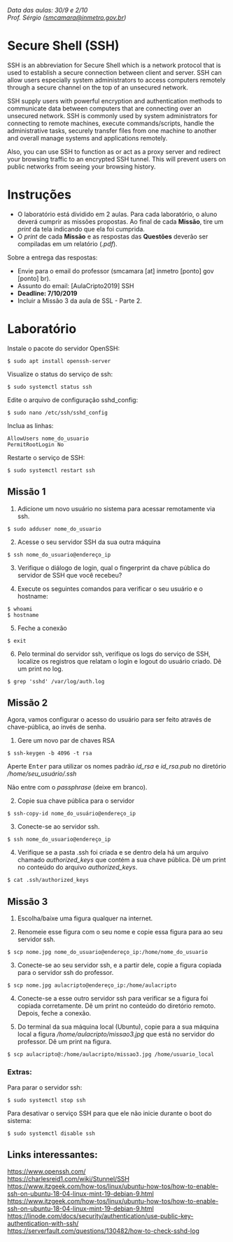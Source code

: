 *Data das aulas: 30/9 e 2/10* <br>
*Prof. Sérgio (smcamara@inmetro.gov.br)*


# Secure Shell (SSH)

SSH is an abbreviation for Secure Shell which is a network protocol that is used to establish a secure connection between client and server. SSH can allow users especially system administrators to access computers remotely through a secure channel on the top of an unsecured network.

SSH supply users with powerful encryption and authentication methods to communicate data between computers that are connecting over an unsecured network. SSH is commonly used by system administrators for connecting to remote machines, execute commands/scripts, handle the administrative tasks, securely transfer files from one machine to another and overall manage systems and applications remotely.

Also, you can use SSH to function as or act as a proxy server and redirect your browsing traffic to an encrypted SSH tunnel. This will prevent users on public networks from seeing your browsing history.

# Instruções

- O laboratório está dividido em 2 aulas. Para cada laboratório, o aluno deverá cumprir as missões propostas. Ao final de cada **Missão**, tire um *print* da tela indicando que ela foi cumprida.
- O *print* de cada **Missão** e as respostas das **Questões** deverão ser compiladas em um relatório (*.pdf*).

Sobre a entrega das respostas:
- Envie para o email do professor (smcamara [at] inmetro [ponto] gov [ponto] br).
- Assunto do email: [AulaCripto2019] SSH
- **Deadline: 7/10/2019**
- Incluir a Missão 3 da aula de SSL - Parte 2.

# Laboratório

Instale o pacote do servidor OpenSSH:

`$ sudo apt install openssh-server`

Visualize o status do serviço de ssh:

`$ sudo systemctl status ssh`


Edite o arquivo de configuração sshd_config:

`$ sudo nano /etc/ssh/sshd_config`

Inclua as linhas:

`AllowUsers nome_do_usuario` <br>
`PermitRootLogin No`


Restarte o serviço de SSH:

`$ sudo systemctl restart ssh`




## Missão 1

1. Adicione um novo usuário no sistema para acessar remotamente via ssh.

`$ sudo adduser nome_do_usuario`

2. Acesse o seu servidor SSH da sua outra máquina

`$ ssh nome_do_usuario@endereço_ip`

3. Verifique o diálogo de login, qual o fingerprint da chave pública do servidor de SSH que você recebeu?


4. Execute os seguintes comandos para verificar o seu usuário e o hostname:

`$ whoami` <br>
`$ hostname`

5. Feche a conexão

`$ exit`

6. Pelo terminal do servidor ssh, verifique os logs do serviço de SSH, localize os registros que relatam o login e logout do usuário criado. Dê um print no log.

`$ grep 'sshd' /var/log/auth.log`

## Missão 2

Agora, vamos configurar o acesso do usuário para ser feito através de chave-pública, ao invés de senha.

1. Gere um novo par de chaves RSA

`$ ssh-keygen -b 4096 -t rsa`

Aperte <kbd>Enter</kbd> para utilizar os nomes padrão _id_rsa_ e _id_rsa.pub_ no diretório _/home/seu_usuário/.ssh_

Não entre com o _passphrase_ (deixe em branco).

2. Copie sua chave pública para o servidor

`$ ssh-copy-id nome_do_usuário@endereço_ip`

3. Conecte-se ao servidor ssh.

`$ ssh nome_do_usuario@endereço_ip`

4. Verifique se a pasta .ssh foi criada e se dentro dela há um arquivo chamado _authorized_keys_ que contém a sua chave pública. Dê um print no conteúdo do arquivo _authorized_keys_.

`$ cat .ssh/authorized_keys`


## Missão 3

1. Escolha/baixe uma figura qualquer na internet.

2. Renomeie esse figura com o seu nome e copie essa figura para ao seu servidor ssh.

`$ scp nome.jpg nome_do_usuario@endereço_ip:/home/nome_do_usuario`

3. Conecte-se ao seu servidor ssh, e a partir dele, copie a figura copiada para o servidor ssh do professor.

`$ scp nome.jpg aulacripto@endereço_ip:/home/aulacripto`

4. Conecte-se a esse outro servidor ssh para verificar se a figura foi copiada corretamente. Dê um print no conteúdo do diretório remoto. Depois, feche a conexão.

5. Do terminal da sua máquina local (Ubuntu), copie para a sua máquina local a figura _/home/aulacripto/missao3.jpg_ que está no servidor do professor. Dê um print na figura.

`$ scp aulacripto@:/home/aulacripto/missao3.jpg /home/usuario_local`











### Extras:

Para parar o servidor ssh:

`$ sudo systemctl stop ssh`

Para desativar o serviço SSH para que ele não inicie durante o boot do sistema:

`$ sudo systemctl disable ssh`



## Links interessantes:
https://www.openssh.com/ <br>
https://charlesreid1.com/wiki/Stunnel/SSH <br>
https://www.itzgeek.com/how-tos/linux/ubuntu-how-tos/how-to-enable-ssh-on-ubuntu-18-04-linux-mint-19-debian-9.html <br>
https://www.itzgeek.com/how-tos/linux/ubuntu-how-tos/how-to-enable-ssh-on-ubuntu-18-04-linux-mint-19-debian-9.html <br>
https://linode.com/docs/security/authentication/use-public-key-authentication-with-ssh/ <br>
https://serverfault.com/questions/130482/how-to-check-sshd-log <br>
